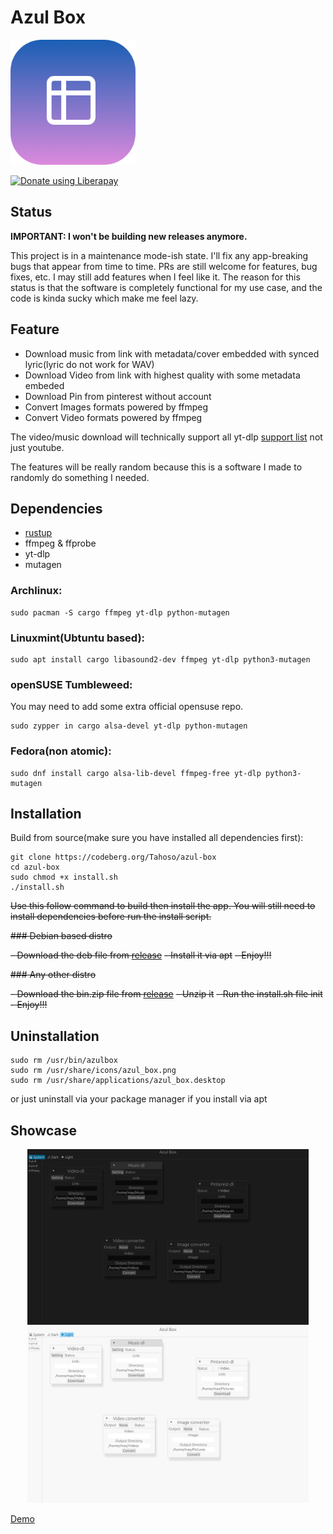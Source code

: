 

# Azul Box

<img src="./assets/logo.png" width="200"></img>

<noscript><a href="https://liberapay.com/Tahoso/donate"><img alt="Donate using Liberapay" src="https://liberapay.com/assets/widgets/donate.svg"></a></noscript>

## Status

**IMPORTANT: I won't be building new releases anymore.**

This project is in a maintenance mode-ish state. I'll fix any app-breaking bugs that appear from time to time. PRs are still welcome for features, bug fixes, etc. I may still add features when I feel like it. The reason for this status is that the software is completely functional for my use case, and the code is kinda sucky which make me feel lazy.

## Feature

- Download music from link with metadata/cover embedded with synced lyric(lyric do not work for WAV)
- Download Video from link with highest quality with some metadata embeded
- Download Pin from pinterest without account
- Convert Images formats powered by ffmpeg
- Convert Video formats powered by ffmpeg

The video/music download will technically support all yt-dlp [support list](https://github.com/yt-dlp/yt-dlp/blob/master/supportedsites.md) not just youtube.

The features will be really random because this is a software I made to randomly do something I needed.

## Dependencies

- [rustup](https://rustup.rs/)
- ffmpeg & ffprobe
- yt-dlp
- mutagen

### Archlinux:

```
sudo pacman -S cargo ffmpeg yt-dlp python-mutagen
```

### Linuxmint(Ubtuntu based):

```
sudo apt install cargo libasound2-dev ffmpeg yt-dlp python3-mutagen
```

### openSUSE Tumbleweed:

You may need to add some extra official opensuse repo.

```
sudo zypper in cargo alsa-devel yt-dlp python-mutagen
```

### Fedora(non atomic):

```
sudo dnf install cargo alsa-lib-devel ffmpeg-free yt-dlp python3-mutagen
```

## Installation

Build from source(make sure you have installed all dependencies first):

```
git clone https://codeberg.org/Tahoso/azul-box
cd azul-box
sudo chmod +x install.sh
./install.sh
```

~~Use this follow command to build then install the app. You will still need to install dependencies before run the install script.~~

~~### Debian based distro~~

~~- Download the deb file from [release](https://github.com/musdx/azul-box/releases)~~
~~- Install it via apt~~
~~- Enjoy!!!~~

~~### Any other distro~~

~~- Download the bin.zip file from [release](https://github.com/musdx/azul-box/releases)~~
~~- Unzip it~~
~~- Run the install.sh file init~~
~~- Enjoy!!!~~

## Uninstallation

```
sudo rm /usr/bin/azulbox
sudo rm /usr/share/icons/azul_box.png
sudo rm /usr/share/applications/azul_box.desktop
```

or just uninstall via your package manager if you install via apt

## Showcase

<div align="center">
<img src="./assets/pic1.webp" width="450"></img>
<img src="./assets/pic2.webp" width="450"></img>
</div>

[Demo](https://github.com/user-attachments/assets/07a4689a-24ee-4fa1-ae87-0c99072d7fdd)
